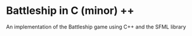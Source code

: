 # Battleship in C (minor) ++

An implementation of the Battleship game using C++ and the SFML library